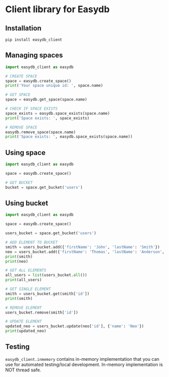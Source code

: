 # Client library for Easydb
## Installation
`pip install easydb_client`

## Managing spaces
```python
import easydb_client as easydb

# CREATE SPACE
space = easydb.create_space()
print('Your space unique id: ', space.name)

# GET SPACE
space = easydb.get_space(space.name)

# CHECK IF SPACE EXISTS
space_exists = easydb.space_exists(space.name)
print('Space exists: ', space_exists)

# REMOVE SPACE
easydb.remove_space(space.name)
print('Space exists: ', easydb.space_exists(space.name))
```

## Using space
```python
import easydb_client as easydb

space = easydb.create_space()

# GET BUCKET
bucket = space.get_bucket('users')
```

## Using bucket
```python
import easydb_client as easydb

space = easydb.create_space()

users_bucket = space.get_bucket('users')

# ADD ELEMENT TO BUCKET
smith = users_bucket.add({'firstName': 'John', 'lastName': 'Smith'})
neo = users_bucket.add({'firstName': 'Thomas', 'lastName': 'Anderson', 'alias': 'Neo'})
print(smith)
print(neo)

# GET ALL ELEMENTS
all_users = list(users_bucket.all())
print(all_users)

# GET SINGLE ELEMENT
smith = users_bucket.get(smith['id'])
print(smith)

# REMOVE ELEMENT
users_bucket.remove(smith['id'])

# UPDATE ELEMENT
updated_neo = users_bucket.update(neo['id'], {'name': 'Neo'})
print(updated_neo)
```

## Testing
`easydb_client.inmemory` contains in-memory implementation that you can use for automated testing/local development. In-memory implementation is NOT thread safe.